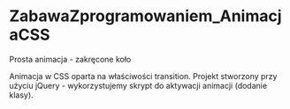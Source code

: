 # ZabawaZprogramowaniem_AnimacjaCSS
Prosta animacja - zakręcone koło 

Animacja w CSS oparta na właściwości transition. 
Projekt stworzony przy użyciu jQuery -  wykorzystujemy skrypt do aktywacji  animacji (dodanie klasy).
